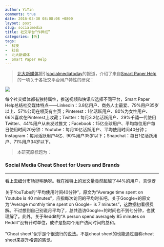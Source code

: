 ```yaml
---
author: YiYin
comments: true
date: 2016-03-30 08:08:08 +0800
layout: post
slug: socialmedia
title: 社交平台“作弊纸”
categories: [听]
tags:
-  科技
-  社会
-  北大新媒体
-  Smart Paper Help
---
```


<div class="quote"> <blockquote>
    	<a href="http://www.looooker.com/archives/25638">北大新媒体</a>援引<a href="http://www.socialmediatoday.com/social-networks/social-platform-audiences-cheat-sheet-infographic">socialmediatoday</a>的报道，介绍了来自<a href="http://www.smartpaperhelp.com/blog/social-media-cheat-sheet-for-users-and-brands">Smart Paper Help</a>的一项关于各社交平台用户特性的研究：
    </blockquote>
</div>

![](http://www.socialmediatoday.com/sites/default/files/adhutchinson/files/social-media-active-users.jpg)

每个社交媒体都有独特属性，推送视频和快讯应选择不同平台，Smart Paper Help总结社交媒体特点——Linkedin：3.8亿用户、商务人士最爱、79%用户35岁以上、57%公司在领英有主页；Pinterest：1亿活跃用户、80%为女性用户、66%喜欢在Pinterest上收藏；Twitter：每月3.2亿活跃用户、29%千禧一代使用Twitter、44%用户从未发过推文；Facebook：15亿全球用户、平均每位用户每日使用时间20分钟：Youtube：每月10亿活跃用户、平均使用时间40分钟；Instagram：每月活跃用户4亿、90%用户35岁以下；Snapchat：每日1亿活跃用户、71%用户34岁以下。

<blockquote>本研究原标题为：</blockquote>
<h3>Social Media Cheat Sheet for Users and Brands</h3>

<hr/>
<div class="commentsonquote">
<div class="yiyin">
看上去细分市场挺明确呀。我在推特上的发文量竟然超越了44%的用户，真惊讶<br/><br/>
关于YouTube的“平均使用时间40分钟”，原文为“Average time spent on Youtube is 40 minutes”，应指每次访问的平均时长吧。关于Google+的原文为“Average monthly time spent on Google+ is 7 minutes”，这数据初看很费解。不过想到自己别说月平均了，总共造访Google+的时间也不到七分钟，也就理解了。此外，关于Reddit的“A person spend averagely 85 minutes on Reddit”没有计时单位，或许是指每个用户访问时间的总和。<br/><br/>
"Cheat sheet"似乎是个很流行的说法。不是cheat sheet的也能通过自称cheat sheet来提升格调的感觉。
</div>
</div>

